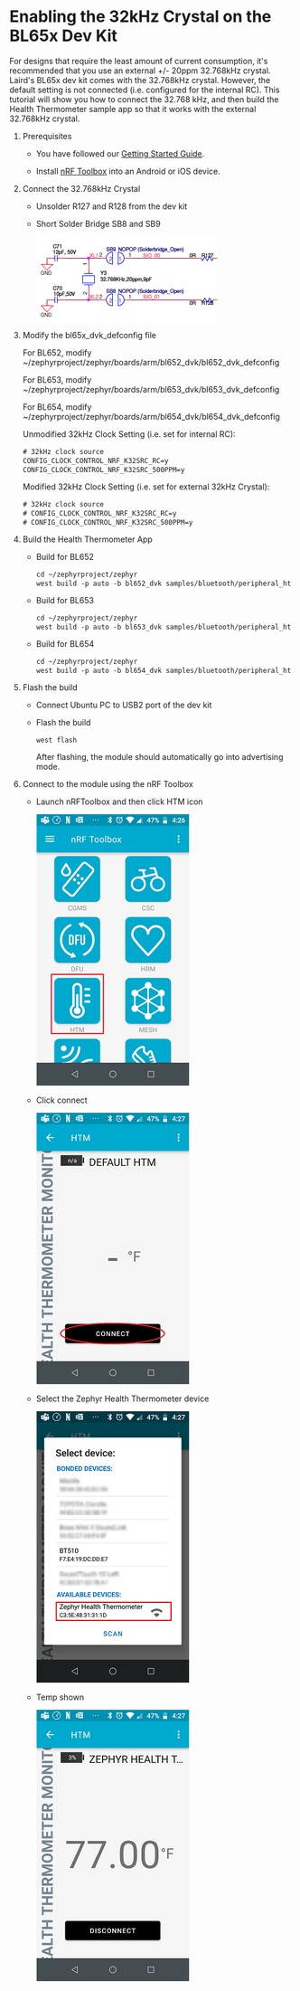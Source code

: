 # Enabling the 32kHz Crystal on the BL65x Dev Kit

For designs that require the least amount of current consumption, it's recommended that you use an external +/- 20ppm 32.768kHz crystal. Laird's BL65x dev kit comes with the 32.768kHz crystal. However, the default setting is not connected (i.e. configured for the internal RC). This tutorial will show you how to connect the 32.768 kHz, and then build the Health Thermometer sample app so that it works with the external 32.768kHz crystal.



1. Prerequisites

   - You have followed our [Getting Started Guide](ubuntu.md).

   - Install [nRF Toolbox](https://www.nordicsemi.com/Software-and-tools/Development-Tools/nRF-Toolbox) into an Android or iOS device.

     

2. Connect the 32.768kHz Crystal

   - Unsolder R127 and R128 from the dev kit

   - Short Solder Bridge SB8 and SB9

     

     ![](../images/SolderBridge.PNG)

     

3. Modify the bl65x_dvk_defconfig file

   For BL652, modify  ~/zephyrproject/zephyr/boards/arm/bl652_dvk/bl652_dvk_defconfig 

   For BL653, modify  ~/zephyrproject/zephyr/boards/arm/bl653_dvk/bl653_dvk_defconfig 

   For BL654, modify  ~/zephyrproject/zephyr/boards/arm/bl654_dvk/bl654_dvk_defconfig

    

   Unmodified 32kHz Clock Setting (i.e. set for internal RC):

   ```
   # 32kHz clock source 
   CONFIG_CLOCK_CONTROL_NRF_K32SRC_RC=y 
   CONFIG_CLOCK_CONTROL_NRF_K32SRC_500PPM=y 
   ```

   

   Modified 32kHz Clock Setting (i.e. set for external 32kHz Crystal):

   ```
   # 32kHz clock source 
   # CONFIG_CLOCK_CONTROL_NRF_K32SRC_RC=y 
   # CONFIG_CLOCK_CONTROL_NRF_K32SRC_500PPM=y 
   ```

   

4. Build the Health Thermometer App

   - Build for BL652

     ```
     cd ~/zephyrproject/zephyr
     west build -p auto -b bl652_dvk samples/bluetooth/peripheral_ht 
     ```

   - Build for BL653

     ```
     cd ~/zephyrproject/zephyr
     west build -p auto -b bl653_dvk samples/bluetooth/peripheral_ht
     ```

   - Build for BL654

     ```
     cd ~/zephyrproject/zephyr
     west build -p auto -b bl654_dvk samples/bluetooth/peripheral_ht
     ```


   

5. Flash the build

   - Connect Ubuntu PC to USB2 port of the dev kit

   - Flash the build

     ```
     west flash
     ```

     After flashing, the module should automatically go into advertising mode.

     

6. Connect to the module using the nRF Toolbox

   - Launch nRFToolbox and then click HTM icon

     ![](../images/ClickHTM.png)

     

   - Click connect 

     ![](../images/Connect.png)

     

   - Select the Zephyr Health Thermometer device

     ![](../images/ClickHTS.png)

   - Temp shown

     ![](../images/Temp.png)

     

   

